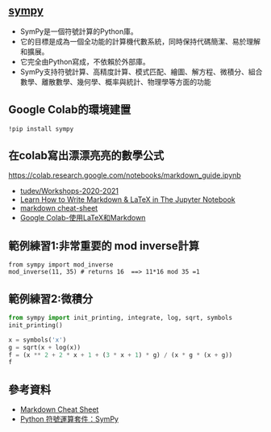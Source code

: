 ## [sympy](https://www.sympy.org/en/index.html)
- SymPy是一個符號計算的Python庫。
- 它的目標是成為一個全功能的計算機代數系統，同時保持代碼簡潔、易於理解和擴展。
- 它完全由Python寫成，不依賴於外部庫。 
- SymPy支持符號計算、高精度計算、模式匹配、繪圖、解方程、微積分、組合數學、離散數學、幾何學、概率與統計、物理學等方面的功能


## Google Colab的環境建置
```
!pip install sympy
```

## 在colab寫出漂漂亮亮的數學公式

https://colab.research.google.com/notebooks/markdown_guide.ipynb

- [tudev/Workshops-2020-2021](https://github.com/tudev/Workshops-2020-2021)
- [Learn How to Write Markdown & LaTeX in The Jupyter Notebook](https://towardsdatascience.com/write-markdown-latex-in-the-jupyter-notebook-10985edb91fd)
- [markdown cheat-sheet](https://www.markdownguide.org/cheat-sheet/)
- [Google Colab-使用LaTeX和Markdown](https://www.youtube.com/watch?v=wsXG_2W84ck)

## 範例練習1:非常重要的 mod inverse計算

```
from sympy import mod_inverse
mod_inverse(11, 35) # returns 16  ==> 11*16 mod 35 =1
```

## 範例練習2:微積分
```python
from sympy import init_printing, integrate, log, sqrt, symbols
init_printing()

x = symbols('x')
g = sqrt(x + log(x))
f = (x ** 2 + 2 * x + 1 + (3 * x + 1) * g) / (x * g * (x + g))
f
```


## 參考資料

- [Markdown Cheat Sheet](https://zh.wikipedia.org/wiki/SymPy)
- [Python 符號運算套件：SymPy](http://keejko.blogspot.com/2018/11/python-sympy.html)
